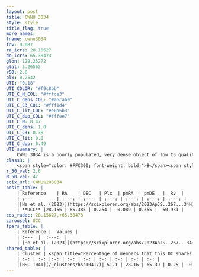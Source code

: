 ```yaml
---
layout: post
title: CWNU 3034
style: style
title_flag: true
more_names: 
fname: cwnu3034
fov: 0.087
ra_icrs: 28.15627
de_icrs: 65.38473
glon: 129.25272
glat: 3.26563
r50: 2.6
plx: 0.2542
UTI: "0.18"
UTI_COLOR: "#f9c8bb"
UTI_C_N_COL: "#fffce3"
UTI_C_dens_COL: "#a6cab9"
UTI_C_C3_COL: "#fff1d4"
UTI_C_lit_COL: "#e0a6b3"
UTI_C_dup_COL: "#fffee7"
UTI_C_N: 0.47
UTI_C_dens: 1.0
UTI_C_C3: 0.38
UTI_C_lit: 0.0
UTI_C_dup: 0.49
UTI_summary: |
    CWNU 3034 is a poorly populated, very dense object of low C3 quality. It was recently reported in the literature.<br><br><span style="color: #99180f; font-weight: bold;">Warning: </span>This is possibly a duplicated object, which shares a significant percentage of members with at least one previously reported entry.
class3: |
    <span style="color: #FFC300; font-weight: bold;">B</span><span style="color: red; font-weight: bold;">C</span>
r_50_val: 2.6
N_50_val: 47
scix_url: CWNU%203034
posit_table: |
    | Reference    | RA    | DEC   | Plx  | pmRA  | pmDE   |  Rv  |
    | :---         | :---: | :---: | :---: | :---: | :---: | :---: |
    |[He et al. (2023)](https://scixplorer.org/abs/2023ApJS..267...34H) | 28.175 | 65.385 | 0.254 | -0.091 | 0.375 | -50.93 |
    | **UCC** |28.156 | 65.385 | 0.254 | -0.089 | 0.355 | -50.931 | 
cds_radec: 28.15627,+65.38473
carousel: UCC
fpars_table: |
    | Reference |  Values |
    | :---  |  :---:  |
    | [He et al. (2023)](https://scixplorer.org/abs/2023ApJS..267...34H) | `A0=2.35, m-M=12.7, logA=8.9` |
shared_table: |
    | Cluster | <span title="Percentage of members that this OC shares with the ones listed">%</span>   | RA   | DEC   | Plx   | pmRA  | pmDE  | Rv | UTI |
    | :-: | :-: |:-: | :-: | :-: | :-: | :-: | :-: | :-: |
    |[HSC 1041](/_clusters/hsc1041/)| 51.1 | 28.16 | 65.39 | 0.25 | -0.07 | 0.35 | -50.93 |0.38 |
---
```

